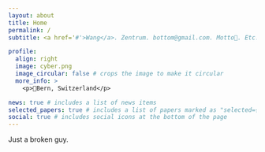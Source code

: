 ```yaml
---
layout: about
title: Home
permalink: /
subtitle: <a href='#'>Wang</a>. Zentrum. bottom@gmail.com. Motto🤔. Etc.

profile:
  align: right
  image: cyber.png
  image_circular: false # crops the image to make it circular
  more_info: >
    <p>🤔Bern, Switzerland</p>

news: true # includes a list of news items
selected_papers: true # includes a list of papers marked as "selected={true}"
social: true # includes social icons at the bottom of the page
---
```



Just a broken guy. 



